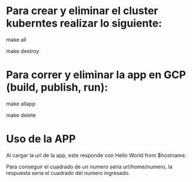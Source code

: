 # Para crear y eliminar el cluster kuberntes realizar lo siguiente:

make all

make destroy

# Para correr y eliminar la app en GCP (build, publish, run):
make allapp

make delete

# Uso de la APP
Al cargar la url de la app, este responde con Hello World from $hostname. 

Para conseguir el cuadrado de un numero seria url/home/numero, la respuesta seria el cuadrado del numero ingresado.